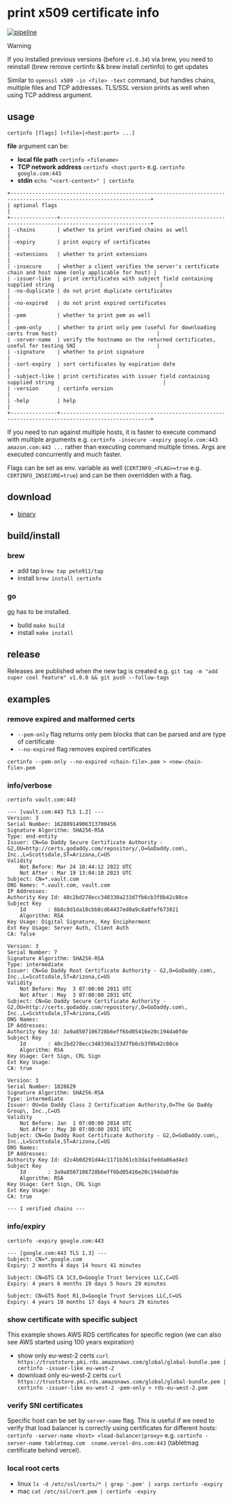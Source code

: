 # print x509 certificate info

[![pipeline](https://github.com/pete911/certinfo/actions/workflows/pipeline.yml/badge.svg)](https://github.com/pete911/certinfo/actions/workflows/pipeline.yml)

> [!WARNING]  
> If you installed previous versions (before `v1.0.34`) via brew, you need to reinstall (brew remove certinfo && brew install certinfo) to get updates

Similar to `openssl x509 -in <file> -text` command, but handles chains, multiple files and TCP addresses. TLS/SSL
version prints as well when using TCP address argument.

## usage

```shell script
certinfo [flags] [<file>|<host:port> ...]
```

**file** argument can be:
 - **local file path** `certinfo <filename>`
 - **TCP network address** `certinfo <host:port>` e.g. `certinfo google.com:443`
 - **stdin** `echo "<cert-content>" | certinfo`

```
+-------------------------------------------------------------------------------------------------------------------+
| optional flags                                                                                                    |
+---------------+---------------------------------------------------------------------------------------------------+
| -chains       | whether to print verified chains as well                                                          |
| -expiry       | print expiry of certificates                                                                      |
| -extensions   | whether to print extensions                                                                       |
| -insecure     | whether a client verifies the server's certificate chain and host name (only applicable for host) |
| -issuer-like  | print certificates with subject field containing supplied string                                  |
| -no-duplicate | do not print duplicate certificates                                                               |
| -no-expired   | do not print expired certificates                                                                 |
| -pem          | whether to print pem as well                                                                      |
| -pem-only     | whether to print only pem (useful for downloading certs from host)                                |
| -server-name  | verify the hostname on the returned certificates, useful for testing SNI                          |
| -signature    | whether to print signature                                                                        |
| -sort-expiry  | sort certificates by expiration date                                                              |
| -subject-like | print certificates with issuer field containing supplied string                                   |
| -version      | certinfo version                                                                                  |
| -help         | help                                                                                              |
+---------------+---------------------------------------------------------------------------------------------------+
```

If you need to run against multiple hosts, it is faster to execute command with multiple arguments e.g.
`certinfo -insecure -expiry google.com:443 amazon.com:443 ...` rather than executing command multiple times. Args are
executed concurrently and much faster.

Flags can be set as env. variable as well (`CERTINFO_<FLAG>=true` e.g. `CERTINFO_INSECURE=true`) and can be then
overridden with a flag.

## download

 - [binary](https://github.com/pete911/certinfo/releases)

## build/install

### brew

- add tap `brew tap pete911/tap`
- install `brew install certinfo`

### go

[go](https://golang.org/dl/) has to be installed.
 - build `make build`
 - install `make install`

## release

Releases are published when the new tag is created e.g.
`git tag -m "add super cool feature" v1.0.0 && git push --follow-tags`

## examples

### remove expired and malformed certs

- `--pem-only` flag returns only pem blocks that can be parsed and are type of certificate
- `--no-expired` flag removes expired certificates

`certinfo --pem-only --no-expired <chain-file>.pem > <new-chain-file>.pem`

### info/verbose

`certinfo vault.com:443`
```
--- [vault.com:443 TLS 1.2] ---
Version: 3
Serial Number: 16280914906313700456
Signature Algorithm: SHA256-RSA
Type: end-entity
Issuer: CN=Go Daddy Secure Certificate Authority - G2,OU=http://certs.godaddy.com/repository/,O=GoDaddy.com\, Inc.,L=Scottsdale,ST=Arizona,C=US
Validity
    Not Before: Mar 24 10:44:12 2022 UTC
    Not After : Mar 19 13:04:10 2023 UTC
Subject: CN=*.vault.com
DNS Names: *.vault.com, vault.com
IP Addresses:
Authority Key Id: 40c2bd278ecc348330a233d7fb6cb3f0b42c80ce
Subject Key
    Id       : 6b8c8d1da18cbb8cd64437ed0a9c8a0fef673821
    Algorithm: RSA
Key Usage: Digital Signature, Key Encipherment
Ext Key Usage: Server Auth, Client Auth
CA: false

Version: 3
Serial Number: 7
Signature Algorithm: SHA256-RSA
Type: intermediate
Issuer: CN=Go Daddy Root Certificate Authority - G2,O=GoDaddy.com\, Inc.,L=Scottsdale,ST=Arizona,C=US
Validity
    Not Before: May  3 07:00:00 2011 UTC
    Not After : May  3 07:00:00 2031 UTC
Subject: CN=Go Daddy Secure Certificate Authority - G2,OU=http://certs.godaddy.com/repository/,O=GoDaddy.com\, Inc.,L=Scottsdale,ST=Arizona,C=US
DNS Names:
IP Addresses:
Authority Key Id: 3a9a8507106728b6eff6bd05416e20c194da0fde
Subject Key
    Id       : 40c2bd278ecc348330a233d7fb6cb3f0b42c80ce
    Algorithm: RSA
Key Usage: Cert Sign, CRL Sign
Ext Key Usage:
CA: true

Version: 3
Serial Number: 1828629
Signature Algorithm: SHA256-RSA
Type: intermediate
Issuer: OU=Go Daddy Class 2 Certification Authority,O=The Go Daddy Group\, Inc.,C=US
Validity
    Not Before: Jan  1 07:00:00 2014 UTC
    Not After : May 30 07:00:00 2031 UTC
Subject: CN=Go Daddy Root Certificate Authority - G2,O=GoDaddy.com\, Inc.,L=Scottsdale,ST=Arizona,C=US
DNS Names:
IP Addresses:
Authority Key Id: d2c4b0d291d44c1171b361cb3da1fedda86ad4e3
Subject Key
    Id       : 3a9a8507106728b6eff6bd05416e20c194da0fde
    Algorithm: RSA
Key Usage: Cert Sign, CRL Sign
Ext Key Usage:
CA: true

--- 1 verified chains ---
```

### info/expiry

`certinfo -expiry google.com:443`
```
--- [google.com:443 TLS 1.3] ---
Subject: CN=*.google.com
Expiry: 2 months 4 days 14 hours 41 minutes

Subject: CN=GTS CA 1C3,O=Google Trust Services LLC,C=US
Expiry: 4 years 6 months 19 days 5 hours 29 minutes

Subject: CN=GTS Root R1,O=Google Trust Services LLC,C=US
Expiry: 4 years 10 months 17 days 4 hours 29 minutes
```

### show certificate with specific subject
This example shows AWS RDS certificates for specific region (we can also see AWS started using 100 years expiration)
- show only eu-west-2 certs `curl https://truststore.pki.rds.amazonaws.com/global/global-bundle.pem | certinfo -issuer-like eu-west-2`
- download only eu-west-2 certs `curl https://truststore.pki.rds.amazonaws.com/global/global-bundle.pem | certinfo -issuer-like eu-west-2 -pem-only > rds-eu-west-2.pem`

### verify SNI certificates
Specific host can be set by `server-name` flag. This is useful if we need to verify that load balancer is correctly
using certificates for different hosts: `certinfo -server-name <host> <load-balancer|proxy>` e.g.
`certinfo -server-name tabletmag.com  cname.vercel-dns.com:443` (tabletmag certificate behind vercel).

### local root certs

- linux `ls -d /etc/ssl/certs/* | grep '.pem' | xargs certinfo -expiry`
- mac `cat /etc/ssl/cert.pem | certinfo -expiry`
